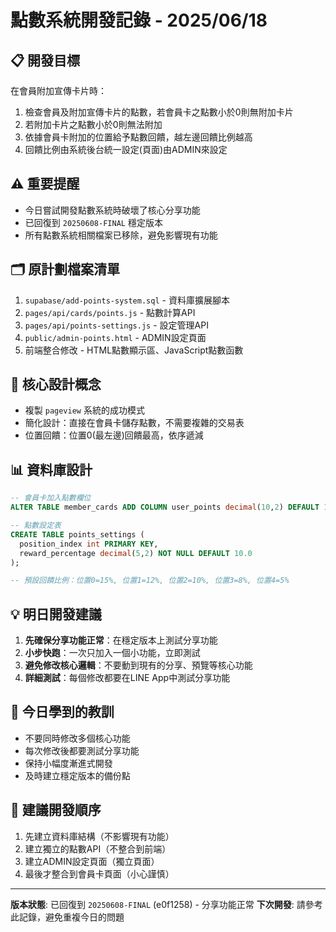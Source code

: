 # 點數系統開發記錄 - 2025/06/18

## 📋 **開發目標**
在會員附加宣傳卡片時：
1. 檢查會員及附加宣傳卡片的點數，若會員卡之點數小於0則無附加卡片
2. 若附加卡片之點數小於0則無法附加
3. 依據會員卡附加的位置給予點數回饋，越左邊回饋比例越高
4. 回饋比例由系統後台統一設定(頁面)由ADMIN來設定

## ⚠️ **重要提醒**
- 今日嘗試開發點數系統時破壞了核心分享功能
- 已回復到 `20250608-FINAL` 穩定版本
- 所有點數系統相關檔案已移除，避免影響現有功能

## 🗂️ **原計劃檔案清單**
1. `supabase/add-points-system.sql` - 資料庫擴展腳本
2. `pages/api/cards/points.js` - 點數計算API
3. `pages/api/points-settings.js` - 設定管理API
4. `public/admin-points.html` - ADMIN設定頁面
5. 前端整合修改 - HTML點數顯示區、JavaScript點數函數

## 🔧 **核心設計概念**
- 複製 `pageview` 系統的成功模式
- 簡化設計：直接在會員卡儲存點數，不需要複雜的交易表
- 位置回饋：位置0(最左邊)回饋最高，依序遞減

## 📊 **資料庫設計**
```sql
-- 會員卡加入點數欄位
ALTER TABLE member_cards ADD COLUMN user_points decimal(10,2) DEFAULT 100.0;

-- 點數設定表
CREATE TABLE points_settings (
  position_index int PRIMARY KEY,
  reward_percentage decimal(5,2) NOT NULL DEFAULT 10.0
);

-- 預設回饋比例：位置0=15%, 位置1=12%, 位置2=10%, 位置3=8%, 位置4=5%
```

## 💡 **明日開發建議**
1. **先確保分享功能正常**：在穩定版本上測試分享功能
2. **小步快跑**：一次只加入一個小功能，立即測試
3. **避免修改核心邏輯**：不要動到現有的分享、預覽等核心功能
4. **詳細測試**：每個修改都要在LINE App中測試分享功能

## 🚫 **今日學到的教訓**
- 不要同時修改多個核心功能
- 每次修改後都要測試分享功能
- 保持小幅度漸進式開發
- 及時建立穩定版本的備份點

## 📅 **建議開發順序**
1. 先建立資料庫結構（不影響現有功能）
2. 建立獨立的點數API（不整合到前端）
3. 建立ADMIN設定頁面（獨立頁面）
4. 最後才整合到會員卡頁面（小心謹慎）

---
**版本狀態**: 已回復到 `20250608-FINAL` (e0f1258) - 分享功能正常
**下次開發**: 請參考此記錄，避免重複今日的問題 